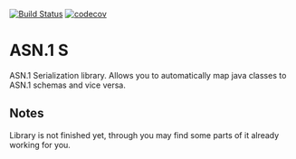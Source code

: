 [![Build Status](https://travis-ci.org/lastrix/asn1s.svg?branch=master)](https://travis-ci.org/lastrix/asn1s)
[![codecov](https://codecov.io/gh/lastrix/asn1s/branch/master/graph/badge.svg)](https://codecov.io/gh/lastrix/asn1s)

ASN.1 S
==
ASN.1 Serialization library. Allows you to automatically map java classes to ASN.1 schemas and vice versa.

Notes
--
Library is not finished yet, through you may find some parts of it already working for you.
